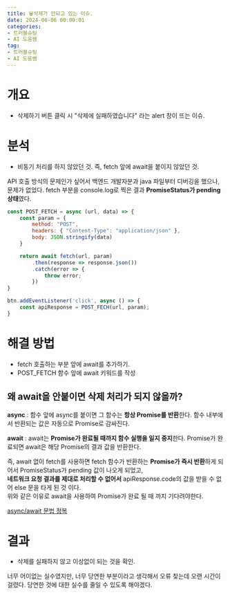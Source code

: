 ```yaml
---
title: 🗑️삭제가 안되고 있는 이슈.
date: 2024-06-06 00:00:01
categories:
- 트러블슈팅
- AI 도움쌤
tag:
- 트러블슈팅
- AI 도움쌤
---
```


# 개요
- 삭제하기 버튼 클릭 시 "삭제에 실패하였습니다" 라는 alert 창이 뜨는 이슈.

# 분석
- 비동기 처리를 하지 않았던 것. 즉, fetch 앞에 await을 붙이지 않았던 것.

API 호출 방식의 문제인가 싶어서 백엔드 개발자분과 java 파일부터 디버깅을 했으나, 문제가 없었다. 
fetch 부분을 console.log로 찍은 결과 **PromiseStatus가 pending 상태**였다.

```javascript
const POST_FETCH = async (url, data) => {
    const param = {
        method: "POST",
        headers: { "Content-Type": "application/json" },
        body: JSON.stringify(data)
    }

    return await fetch(url, param)
        .then(response => response.json())
        .catch(error => {
            throw error;
        })
}

btn.addEventListener('click', async () => {
    const apiResponse = POST_FECH(url, param);
}
```

# 해결 방법
- fetch 호출하는 부분 앞에 await를 추가하기.
- POST_FETCH 함수 앞에 await 키워드를 작성

## 왜 await을 안붙이면 삭제 처리가 되지 않을까?
**async** : 함수 앞에 async를 붙이면 그 함수는 **항상 Promise를 반환**한다. 함수 내부에서 반환되는 값은 자동으로 Promise로 감싸진다.

**await** : await는 **Promise가 완료될 때까지 함수 실행을 일지 중지**한다. Promise가 완료되면 await은 해당 Promise의 결과 값을 반환한다.

즉, await 없이 fetch를 사용하면 fetch 함수가 반환하는 **Promise가 즉시 반환**하게 되어서 PromiseStatus가 pending 값이 나오게 되었고,<br/>
**네트워크 요청 결과를 제대로 처리할 수 없어서** apiResponse.code의 값을 받을 수 없어 else 문을 타게 된 것 이다.<br/>
위와 같은 이유로 await을 사용하여 Promise가 완료 될 때 까지 기다려야한다.

[async/await 문법 정복](https://inpa.tistory.com/entry/JS-%F0%9F%93%9A-%EB%B9%84%EB%8F%99%EA%B8%B0%EC%B2%98%EB%A6%AC-async-await)

# 결과
- 삭제를 실패하지 않고 이상없이 되는 것을 확인. 
 
너무 어이없는 실수였지만, 너무 당연한 부분이라고 생각해서 오류 찾는데 오랜 시간이 걸렸다. 
당연한 것에 대한 실수를 줄일 수 있도록 해야겠다.